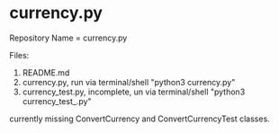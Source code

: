 # currency.py

Repository Name = currency.py

Files:

1. README.md
2. currency.py, run via terminal/shell "python3 currency.py"
2. currency_test.py, incomplete, un via terminal/shell "python3 currency_test_.py"

currently missing ConvertCurrency and ConvertCurrencyTest classes.

